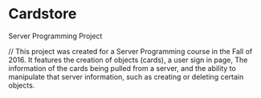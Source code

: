# Cardstore
Server Programming Project

// This project was created for a Server Programming course in the Fall of 2016. It features the creation of objects (cards), 
 a user sign in page, The information of the cards being pulled from a server, and the ability to manipulate that server information,
such as creating or deleting certain objects. 
